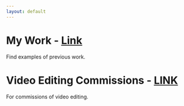 ```yaml
---
layout: default
---
```


# My Work - [Link](./mywork.html)
Find examples of previous work.

# Video Editing Commissions - [LINK](./videoeditingcomms.md)
For commissions of video editing.